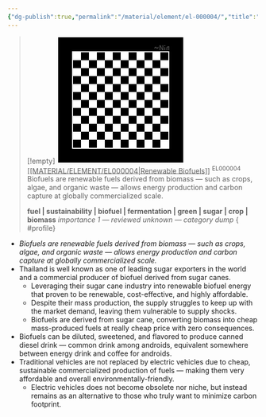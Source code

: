 ```yaml
---
{"dg-publish":true,"permalink":"/material/element/el-000004/","title":"Renewable Biofuels","tags":["-element"]}
---
```


>[!empty]
> ![RESOURCE/ASSET/OTHER/PlaceholderIcon.png|icon](/img/user/RESOURCE/ASSET/OTHER/PlaceholderIcon.png) <u class="title">[[MATERIAL/ELEMENT/EL000004\|Renewable Biofuels]]</u> <sup class="title">EL000004</sup> <b class="title"> </b>
> Biofuels are renewable fuels derived from biomass — such as crops, algae, and organic waste — allows energy production and carbon capture at globally commercialized scale.
> 
> <b>fuel | sustainability | biofuel | fermentation | green | sugar | crop | biomass</b>
> <i class="small">importance 1 — reviewed unknown — category dump</i>
{ #profile}


- *Biofuels are renewable fuels derived from biomass — such as crops, algae, and organic waste — allows energy production and carbon capture at globally commercialized scale.*
- Thailand is well known as one of leading sugar exporters in the world and a commercial producer of biofuel derived from sugar canes.
	- Leveraging their sugar cane industry into renewable biofuel energy that proven to be renewable, cost-effective, and highly affordable.
	- Despite their mass production, the supply struggles to keep up with the market demand, leaving them vulnerable to supply shocks.
	- Biofuels are derived from sugar cane, converting biomass into cheap mass-produced fuels at really cheap price with zero consequences.
- Biofuels can be diluted, sweetened, and flavored to produce canned diesel drink — common drink among androids, equivalent somewhere between energy drink and coffee for androids.
- Traditional vehicles are not replaced by electric vehicles due to cheap, sustainable commercialized production of fuels — making them very affordable and overall environmentally-friendly.
	- Electric vehicles does not become obsolete nor niche, but instead remains as an alternative to those who truly want to minimize carbon footprint.
